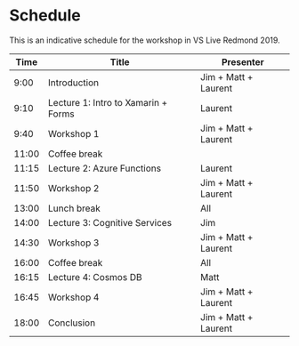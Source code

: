 # Schedule

This is an indicative schedule for the workshop in VS Live Redmond 2019.

| **Time** | **Title** | **Presenter** |
| ---------|------|----------|
| 9:00 | Introduction | Jim + Matt + Laurent |
| 9:10 | Lecture 1: Intro to Xamarin + Forms | Laurent |
| 9:40 | Workshop 1 | Jim + Matt + Laurent |
| 11:00 | Coffee break |
| 11:15 | Lecture 2: Azure Functions | Laurent |
| 11:50 | Workshop 2 | Jim + Matt + Laurent |
| 13:00 | Lunch break | All |
| 14:00 | Lecture 3: Cognitive Services | Jim |
| 14:30 | Workshop 3 | Jim + Matt + Laurent |
| 16:00 | Coffee break | All |
| 16:15 | Lecture 4: Cosmos DB | Matt |
| 16:45 | Workshop 4 | Jim + Matt + Laurent |
| 18:00 | Conclusion | Jim + Matt + Laurent |
